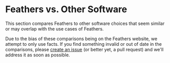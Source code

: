 # Feathers vs. Other Software

This section compares Feathers to other software choices that seem similar or may overlap with the use cases of Feathers.

Due to the bias of these comparisons being on the Feathers website, we attempt to only use facts. If you find something invalid or out of date in the comparisons, please [create an issue](https://github.com/feathersjs/feathers-docs/issues/new) (or better yet, a pull request) and we'll address it as soon as possible.